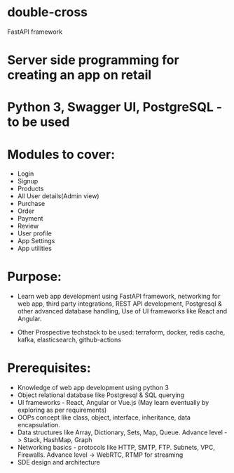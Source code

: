# double-cross
FastAPI framework

# Server side programming for creating an app on retail
# Python 3, Swagger UI, PostgreSQL - to be used
# Modules to cover:
- Login
- Signup
- Products
- All User details(Admin view)
- Purchase
- Order
- Payment
- Review
- User profile
- App Settings
- App utilities

# Purpose:
- Learn web app development using FastAPI framework, networking for web app, third party integrations, 
  REST API development, Postgresql & other advanced database handling, Use of UI frameworks like React and Angular.
  
 - Other Prospective techstack to be used: terraform, docker, redis cache, kafka, elasticsearch, github-actions
 
 # Prerequisites:
 - Knowledge of web app development using python 3
 - Object relational database like Postgresql & SQL querying
 - UI frameworks - React, Angular or Vue.js (May learn eventually by exploring as per requirements)
 - OOPs concept like class, object, interface, inheritance, data encapsulation.
 - Data structures like Array, Dictionary, Sets, Map, Queue. Advance level -> Stack, HashMap, Graph
 - Networking basics - protocols like HTTP, SMTP, FTP. Subnets, VPC, Firewalls. Advance level -> WebRTC, RTMP for streaming
 - SDE design and architecture
